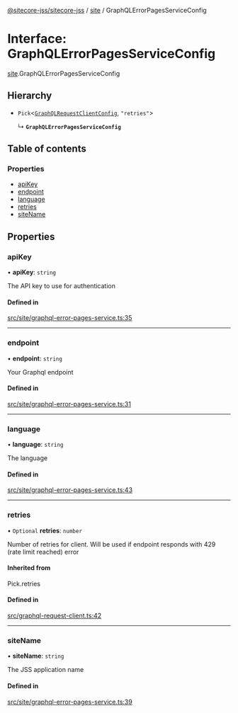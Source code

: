 [@sitecore-jss/sitecore-jss](../README.md) / [site](../modules/site.md) / GraphQLErrorPagesServiceConfig

# Interface: GraphQLErrorPagesServiceConfig

[site](../modules/site.md).GraphQLErrorPagesServiceConfig

## Hierarchy

- `Pick`<[`GraphQLRequestClientConfig`](../modules/index.md#graphqlrequestclientconfig), ``"retries"``\>

  ↳ **`GraphQLErrorPagesServiceConfig`**

## Table of contents

### Properties

- [apiKey](site.GraphQLErrorPagesServiceConfig.md#apikey)
- [endpoint](site.GraphQLErrorPagesServiceConfig.md#endpoint)
- [language](site.GraphQLErrorPagesServiceConfig.md#language)
- [retries](site.GraphQLErrorPagesServiceConfig.md#retries)
- [siteName](site.GraphQLErrorPagesServiceConfig.md#sitename)

## Properties

### apiKey

• **apiKey**: `string`

The API key to use for authentication

#### Defined in

[src/site/graphql-error-pages-service.ts:35](https://github.com/Sitecore/jss/blob/1778f46ac/packages/sitecore-jss/src/site/graphql-error-pages-service.ts#L35)

___

### endpoint

• **endpoint**: `string`

Your Graphql endpoint

#### Defined in

[src/site/graphql-error-pages-service.ts:31](https://github.com/Sitecore/jss/blob/1778f46ac/packages/sitecore-jss/src/site/graphql-error-pages-service.ts#L31)

___

### language

• **language**: `string`

The language

#### Defined in

[src/site/graphql-error-pages-service.ts:43](https://github.com/Sitecore/jss/blob/1778f46ac/packages/sitecore-jss/src/site/graphql-error-pages-service.ts#L43)

___

### retries

• `Optional` **retries**: `number`

Number of retries for client. Will be used if endpoint responds with 429 (rate limit reached) error

#### Inherited from

Pick.retries

#### Defined in

[src/graphql-request-client.ts:42](https://github.com/Sitecore/jss/blob/1778f46ac/packages/sitecore-jss/src/graphql-request-client.ts#L42)

___

### siteName

• **siteName**: `string`

The JSS application name

#### Defined in

[src/site/graphql-error-pages-service.ts:39](https://github.com/Sitecore/jss/blob/1778f46ac/packages/sitecore-jss/src/site/graphql-error-pages-service.ts#L39)
